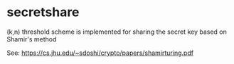 # secretshare

(k,n) threshold scheme is implemented for sharing the secret key based on Shamir's method

See: https://cs.jhu.edu/~sdoshi/crypto/papers/shamirturing.pdf
